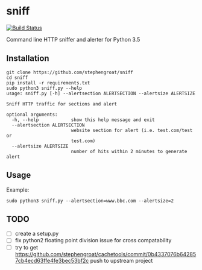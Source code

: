 # sniff
[![Build Status](https://travis-ci.com/stephengroat/sniff.svg?branch=master)](https://travis-ci.com/stephengroat/sniff)

Command line HTTP sniffer and alerter for Python 3.5

## Installation

```
git clone https://github.com/stephengroat/sniff
cd sniff
pip install -r requirements.txt
sudo python3 sniff.py --help
usage: sniff.py [-h] --alertsection ALERTSECTION --alertsize ALERTSIZE

Sniff HTTP traffic for sections and alert

optional arguments:
  -h, --help            show this help message and exit
  --alertsection ALERTSECTION
                        website section for alert (i.e. test.com/test or
                        test.com)
  --alertsize ALERTSIZE
                        number of hits within 2 minutes to generate alert
```

## Usage

Example:

```
sudo python3 sniff.py --alertsection=www.bbc.com --alertsize=2
```

## TODO

- [ ] create a setup.py
- [ ] fix python2 floating point division issue for cross compatability
- [ ] try to get https://github.com/stephengroat/cachetools/commit/0b4337076b642857cb4ecd63ffe4fe3bec53bf2c push to upstream project
